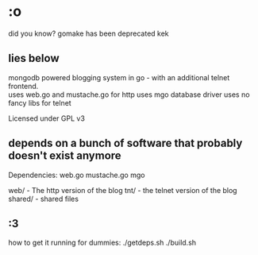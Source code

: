 # :o

did you know? gomake has been deprecated kek


## lies below

mongodb powered blogging system in go - with an additional telnet frontend.  
uses web.go and mustache.go for http
uses mgo database driver
uses no fancy libs for telnet

Licensed under GPL v3

## depends on a bunch of software that probably doesn't exist anymore

Dependencies:
	web.go
	mustache.go
	mgo

web/ - The http version of the blog
tnt/ - the telnet version of the blog
shared/ - shared files

## :3

how to get it running for dummies:
./getdeps.sh
./build.sh


